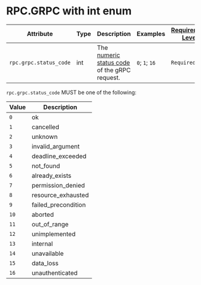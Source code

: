 # RPC.GRPC with int enum

<!-- semconv rpc.grpc -->
| Attribute  | Type | Description  | Examples  | [Requirement Level](https://opentelemetry.io/docs/specs/semconv/general/attribute-requirement-level/) | Stability |
|---|---|---|---|---|---|
| `rpc.grpc.status_code` | int | The [numeric status code](https://github.com/grpc/grpc/blob/v1.33.2/doc/statuscodes.md) of the gRPC request. | `0`; `1`; `16` | `Required` | Experimental |

`rpc.grpc.status_code` MUST be one of the following:

| Value  | Description |
|---|---|
| `0` | ok |
| `1` | cancelled |
| `2` | unknown |
| `3` | invalid_argument |
| `4` | deadline_exceeded |
| `5` | not_found |
| `6` | already_exists |
| `7` | permission_denied |
| `8` | resource_exhausted |
| `9` | failed_precondition |
| `10` | aborted |
| `11` | out_of_range |
| `12` | unimplemented |
| `13` | internal |
| `14` | unavailable |
| `15` | data_loss |
| `16` | unauthenticated |
<!-- endsemconv -->
